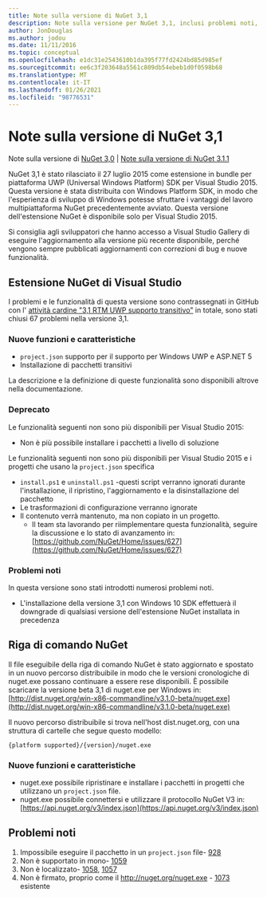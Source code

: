 ```yaml
---
title: Note sulla versione di NuGet 3,1
description: Note sulla versione per NuGet 3,1, inclusi problemi noti, correzioni di bug, funzionalità aggiunte e DCR.
author: JonDouglas
ms.author: jodou
ms.date: 11/11/2016
ms.topic: conceptual
ms.openlocfilehash: e1dc31e2543610b1da395f77fd2424bd85d985ef
ms.sourcegitcommit: ee6c3f203648a5561c809db54ebeb1d0f0598b68
ms.translationtype: MT
ms.contentlocale: it-IT
ms.lasthandoff: 01/26/2021
ms.locfileid: "98776531"
---
```

# <a name="nuget-31-release-notes"></a>Note sulla versione di NuGet 3,1

Note sulla versione di [NuGet 3,0](../release-notes/nuget-3.0.0.md)  |  [Note sulla versione di NuGet 3.1.1](../release-notes/nuget-3.1.1.md)

NuGet 3,1 è stato rilasciato il 27 luglio 2015 come estensione in bundle per piattaforma UWP (Universal Windows Platform) SDK per Visual Studio 2015. Questa versione è stata distribuita con Windows Platform SDK, in modo che l'esperienza di sviluppo di Windows potesse sfruttare i vantaggi del lavoro multipiattaforma NuGet precedentemente avviato. Questa versione dell'estensione NuGet è disponibile solo per Visual Studio 2015.

Si consiglia agli sviluppatori che hanno accesso a Visual Studio Gallery di eseguire l'aggiornamento alla versione più recente disponibile, perché vengono sempre pubblicati aggiornamenti con correzioni di bug e nuove funzionalità.

## <a name="nuget-visual-studio-extension"></a>Estensione NuGet di Visual Studio

I problemi e le funzionalità di questa versione sono contrassegnati in GitHub con l' [attività cardine "3,1 RTM UWP supporto transitivo"](https://github.com/NuGet/Home/issues?utf8=%E2%9C%93&q=is%3Aclosed+milestone%3A%223.1+RTM+UWP+transitive+support%22+)  in totale, sono stati chiusi 67 problemi nella versione 3,1.

### <a name="new-features"></a>Nuove funzioni e caratteristiche

* `project.json` supporto per il supporto per Windows UWP e ASP.NET 5
* Installazione di pacchetti transitivi

La descrizione e la definizione di queste funzionalità sono disponibili altrove nella documentazione.

### <a name="deprecated"></a>Deprecato

Le funzionalità seguenti non sono più disponibili per Visual Studio 2015:

* Non è più possibile installare i pacchetti a livello di soluzione

Le funzionalità seguenti non sono più disponibili per Visual Studio 2015 e i progetti che usano la `project.json` specifica

* `install.ps1` e `uninstall.ps1` -questi script verranno ignorati durante l'installazione, il ripristino, l'aggiornamento e la disinstallazione del pacchetto
* Le trasformazioni di configurazione verranno ignorate
* Il contenuto verrà mantenuto, ma non copiato in un progetto.
    * Il team sta lavorando per riimplementare questa funzionalità, seguire la discussione e lo stato di avanzamento in: [https://github.com/NuGet/Home/issues/627](https://github.com/NuGet/Home/issues/627)


### <a name="known-issues"></a>Problemi noti

In questa versione sono stati introdotti numerosi problemi noti.

* L'installazione della versione 3,1 con Windows 10 SDK effettuerà il downgrade di qualsiasi versione dell'estensione NuGet installata in precedenza

## <a name="nuget-command-line"></a>Riga di comando NuGet

Il file eseguibile della riga di comando NuGet è stato aggiornato e spostato in un nuovo percorso distribuibile in modo che le versioni cronologiche di nuget.exe possano continuare a essere rese disponibili.  È possibile scaricare la versione beta 3,1 di nuget.exe per Windows in: [http://dist.nuget.org/win-x86-commandline/v3.1.0-beta/nuget.exe](http://dist.nuget.org/win-x86-commandline/v3.1.0-beta/nuget.exe)

Il nuovo percorso distribuibile si trova nell'host dist.nuget.org, con una struttura di cartelle che segue questo modello:

```
{platform supported}/{version}/nuget.exe
```

### <a name="new-features"></a>Nuove funzioni e caratteristiche

* nuget.exe possibile ripristinare e installare i pacchetti in progetti che utilizzano un `project.json` file.
* nuget.exe possibile connettersi e utilizzare il protocollo NuGet V3 in: [https://api.nuget.org/v3/index.json](https://api.nuget.org/v3/index.json)

## <a name="known-issues"></a>Problemi noti ##

1.    Impossibile eseguire il pacchetto in un `project.json` file- [928](https://github.com/NuGet/Home/issues/928)
2.    Non è supportato in mono- [1059](https://github.com/NuGet/Home/issues/1059)
3.    Non è localizzato- [1058](https://github.com/NuGet/Home/issues/1058),   [1057](https://github.com/NuGet/Home/issues/1057)
4.    Non è firmato, proprio come il http://nuget.org/nuget.exe  -  [1073](https://github.com/NuGet/Home/issues/1073) esistente
